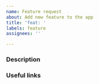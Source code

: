 ```yaml
---
name: Feature request
about: Add new feature to the app
title: 'feat: '
labels: feature
assignees: ''

---
```


### Description

### Useful links
